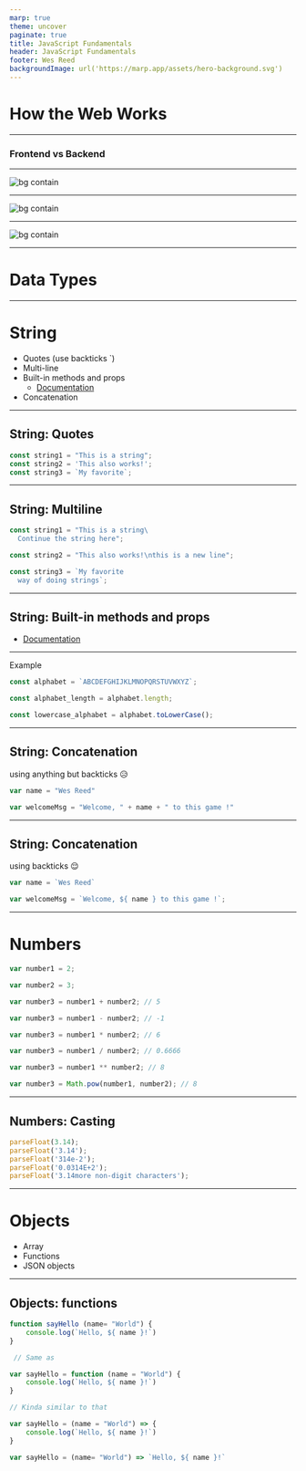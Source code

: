 ```yaml
---
marp: true
theme: uncover
paginate: true
title: JavaScript Fundamentals
header: JavaScript Fundamentals
footer: Wes Reed
backgroundImage: url('https://marp.app/assets/hero-background.svg')
---
```

<!-- _class: invert -->
<!-- backgroundImage: null -->
<style>
  section.left h4, section.left p {
    text-align: left;
  }
</style>

# How the Web Works

---

### Frontend vs Backend

---
![bg contain](bad-f-bad-b.jpg)

---
![bg contain](good-f-bad-b.jpg)

---
![bg contain](good-f-good-b.jpg)

---
<!-- _class: invert -->
<!-- backgroundImage: null -->
# Data Types

---
<!-- _class: left -->

# String

* Quotes (use backticks `)
* Multi-line
* Built-in methods and props
  * [Documentation](https://developer.mozilla.org/en-US/docs/Web/JavaScript/Reference/Global_Objects/String)
* Concatenation

----

## String: Quotes

```js
const string1 = "This is a string";
const string2 = 'This also works!';
const string3 = `My favorite`;
```

---

## String: Multiline

```js
const string1 = "This is a string\
  Continue the string here";

const string2 = "This also works!\nthis is a new line";

const string3 = `My favorite
  way of doing strings`;
```

---

## String: Built-in methods and props

* [Documentation](https://developer.mozilla.org/en-US/docs/Web/JavaScript/Reference/Global_Objects/String)

---
Example

```js
const alphabet = `ABCDEFGHIJKLMNOPQRSTUVWXYZ`;

const alphabet_length = alphabet.length;

const lowercase_alphabet = alphabet.toLowerCase();
```

___

## String: Concatenation

using anything but backticks 😥

```js
var name = "Wes Reed"

var welcomeMsg = "Welcome, " + name + " to this game !"
```

___

## String: Concatenation

using backticks 😌

```js
var name = `Wes Reed`

var welcomeMsg = `Welcome, ${ name } to this game !`;
```

---

# Numbers

```js
var number1 = 2;

var number2 = 3;

var number3 = number1 + number2; // 5

var number3 = number1 - number2; // -1

var number3 = number1 * number2; // 6

var number3 = number1 / number2; // 0.6666

var number3 = number1 ** number2; // 8

var number3 = Math.pow(number1, number2); // 8
```

---

## Numbers: Casting

```js
parseFloat(3.14);
parseFloat('3.14');
parseFloat('314e-2');
parseFloat('0.0314E+2');
parseFloat('3.14more non-digit characters');
```

---

# Objects

* Array
* Functions
* JSON objects

---

## Objects: functions

```js
function sayHello (name= "World") {
    console.log(`Hello, ${ name }!`)
}

 // Same as

var sayHello = function (name = "World") {
    console.log(`Hello, ${ name }!`)
}

// Kinda similar to that

var sayHello = (name = "World") => {
    console.log(`Hello, ${ name }!`)
}

var sayHello = (name= "World") => `Hello, ${ name }!`
```
